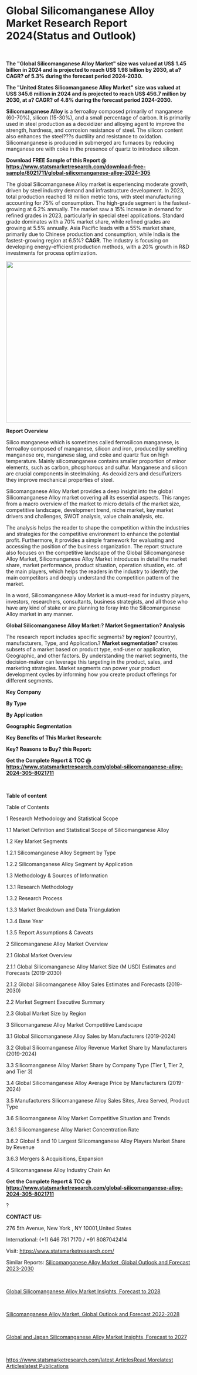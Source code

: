 <h1>Global Silicomanganese Alloy Market Research Report 2024(Status and Outlook)</h1><br/><p><strong>The "Global Silicomanganese Alloy Market" size was valued at US$ 1.45 billion in 2024 and is projected to reach US$ 1.98 billion by 2030, at a? <strong>CAGR</strong>? of 5.3% during the forecast period 2024-2030.</strong></p>
 
 
 
 <p><strong>The "United States Silicomanganese Alloy Market" size was valued at US$ 345.6 million in 2024 and is projected to reach US$ 456.7 million by 2030, at a? <strong>CAGR</strong>? of 4.8% during the forecast period 2024-2030.</strong></p>
 
 
 
 <p><strong>Silicomanganese Alloy</strong> is a ferroalloy composed primarily of manganese (60-70%), silicon (15-30%), and a small percentage of carbon. It is primarily used in steel production as a deoxidizer and alloying agent to improve the strength, hardness, and corrosion resistance of steel. The silicon content also enhances the steel???s ductility and resistance to oxidation. Silicomanganese is produced in submerged arc furnaces by reducing manganese ore with coke in the presence of quartz to introduce silicon.</p>
 
 
 
 <p><strong>Download FREE Sample of this Report @ <a href="https://www.statsmarketresearch.com/download-free-sample/8021711/global-silicomanganese-alloy-2024-305">https://www.statsmarketresearch.com/download-free-sample/8021711/global-silicomanganese-alloy-2024-305</a></strong></p>
 
 
 
 <p>The global Silicomanganese Alloy market is experiencing moderate growth, driven by steel industry demand and infrastructure development. In 2023, total production reached 18 million metric tons, with steel manufacturing accounting for 75% of consumption. The high-grade segment is the fastest-growing at 6.2% annually. The market saw a 15% increase in demand for refined grades in 2023, particularly in special steel applications. Standard grade dominates with a 70% market share, while refined grades are growing at 5.5% annually. Asia Pacific leads with a 55% market share, primarily due to Chinese production and consumption, while India is the fastest-growing region at 6.5%? <strong><strong>CAGR</strong></strong>. The industry is focusing on developing energy-efficient production methods, with a 20% growth in R&D investments for process optimization.</p>
 
 
 
 <p><img alt="" src="https://www.24marketreports.com/assets/report-images/SilicomanganeseAlloyMarket.png" style="height:439px; width:731px" /></p>
 
 
 
 <p><strong>Report Overview</strong></p>
 
 
 
 <p>Silico manganese which is sometimes called ferrosilicon manganese, is ferroalloy composed of manganese, silicon and iron, produced by smelting manganese ore, manganese slag, and coke and quartz flux on high temperature. Mainly silicomanganese contains smaller proportion of minor elements, such as carbon, phosphorous and sulfur. Manganese and silicon are crucial components in steelmaking. As deoxidizers and desulfurizers they improve mechanical properties of steel.</p>
 
 
 
 <p>Silicomanganese Alloy Market provides a deep insight into the global Silicomanganese Alloy market covering all its essential aspects. This ranges from a macro overview of the market to micro details of the market size, competitive landscape, development trend, niche market, key market drivers and challenges, SWOT analysis, value chain analysis, etc.</p>
 
 
 
 <p>The analysis helps the reader to shape the competition within the industries and strategies for the competitive environment to enhance the potential profit. Furthermore, it provides a simple framework for evaluating and accessing the position of the business organization. The report structure also focuses on the competitive landscape of the Global Silicomanganese Alloy Market, Silicomanganese Alloy Market introduces in detail the market share, market performance, product situation, operation situation, etc. of the main players, which helps the readers in the industry to identify the main competitors and deeply understand the competition pattern of the market.</p>
 
 
 
 <p>In a word, Silicomanganese Alloy Market is a must-read for industry players, investors, researchers, consultants, business strategists, and all those who have any kind of stake or are planning to foray into the Silicomanganese Alloy market in any manner.</p>
 
 
 
 <p><strong>Global Silicomanganese Alloy Market:? Market Segmentation? Analysis</strong></p>
 
 
 
 <p>The research report includes specific segments? <strong>by region</strong>? (country), manufacturers, Type, and Application.? <strong>Market segmentation</strong>? creates subsets of a market based on product type, end-user or application, Geographic, and other factors. By understanding the market segments, the decision-maker can leverage this targeting in the product, sales, and marketing strategies. Market segments can power your product development cycles by informing how you create product offerings for different segments.</p>
 
 
 
 <p><strong>Key Company</strong></p>
 
 
 
 <p><strong>By Type</strong></p>
 
 
 
 <p><strong><strong>By Application</strong></strong></p>
 
 
 
 <p><strong>Geographic Segmentation</strong></p>
 
 
 
 <p><strong>Key Benefits of This Market Research:</strong></p>
 
 
 
 <p><strong>Key? <strong>Reasons to Buy</strong>? this Report:</strong></p>
 
 
 
 <div><b>Get the Complete Report & TOC @ <a href="https://www.statsmarketresearch.com/global-silicomanganese-alloy-2024-305-8021711">https://www.statsmarketresearch.com/global-silicomanganese-alloy-2024-305-8021711</a></b></div>
 
 
 
 <p><br />
 
 <b>Table of content</b></p>
 
 
 
 <p>Table of Contents<br />
 
 1 Research Methodology and Statistical Scope<br />
 
 1.1 Market Definition and Statistical Scope of Silicomanganese Alloy<br />
 
 1.2 Key Market Segments<br />
 
 1.2.1 Silicomanganese Alloy Segment by Type<br />
 
 1.2.2 Silicomanganese Alloy Segment by Application<br />
 
 1.3 Methodology & Sources of Information<br />
 
 1.3.1 Research Methodology<br />
 
 1.3.2 Research Process<br />
 
 1.3.3 Market Breakdown and Data Triangulation<br />
 
 1.3.4 Base Year<br />
 
 1.3.5 Report Assumptions & Caveats<br />
 
 2 Silicomanganese Alloy Market Overview<br />
 
 2.1 Global Market Overview<br />
 
 2.1.1 Global Silicomanganese Alloy Market Size (M USD) Estimates and Forecasts (2019-2030)<br />
 
 2.1.2 Global Silicomanganese Alloy Sales Estimates and Forecasts (2019-2030)<br />
 
 2.2 Market Segment Executive Summary<br />
 
 2.3 Global Market Size by Region<br />
 
 3 Silicomanganese Alloy Market Competitive Landscape<br />
 
 3.1 Global Silicomanganese Alloy Sales by Manufacturers (2019-2024)<br />
 
 3.2 Global Silicomanganese Alloy Revenue Market Share by Manufacturers (2019-2024)<br />
 
 3.3 Silicomanganese Alloy Market Share by Company Type (Tier 1, Tier 2, and Tier 3)<br />
 
 3.4 Global Silicomanganese Alloy Average Price by Manufacturers (2019-2024)<br />
 
 3.5 Manufacturers Silicomanganese Alloy Sales Sites, Area Served, Product Type<br />
 
 3.6 Silicomanganese Alloy Market Competitive Situation and Trends<br />
 
 3.6.1 Silicomanganese Alloy Market Concentration Rate<br />
 
 3.6.2 Global 5 and 10 Largest Silicomanganese Alloy Players Market Share by Revenue<br />
 
 3.6.3 Mergers & Acquisitions, Expansion<br />
 
 4 Silicomanganese Alloy Industry Chain An</p>
 
 
 
 <div><b>Get the Complete Report & TOC @ <a href="https://www.statsmarketresearch.com/global-silicomanganese-alloy-2024-305-8021711">https://www.statsmarketresearch.com/global-silicomanganese-alloy-2024-305-8021711</a></b></div>
 
 
 
 <p>? </p>
 
 
 
 <p><b>CONTACT US:</b><br />
 
 276 5th Avenue, New York , NY 10001,United States<br />
 
 International: (+1) 646 781 7170 / +91 8087042414<br />
 
 Visit: <a href="https://www.statsmarketresearch.com/">https://www.statsmarketresearch.com/</a><br />
 
 Similar Reports: <a href="https://www.statsmarketresearch.com/global-silicomanganese-alloy-2024-305-8021711">Silicomanganese Alloy Market, Global Outlook and Forecast 2023-2030</a><br />
 
 <br />
 
 <a href="https://www.statsmarketresearch.com/global-silicomanganese-alloy-2024-305-8021711">Global Silicomanganese Alloy Market Insights, Forecast to 2028</a><br />
 
 <br />
 
 <a href="https://www.statsmarketresearch.com/global-silicomanganese-alloy-2024-305-8021711">Silicomanganese Alloy Market, Global Outlook and Forecast 2022-2028</a><br />
 
 <br />
 
 <a href="https://www.statsmarketresearch.com/global-silicomanganese-alloy-2024-305-8021711">Global and Japan Silicomanganese Alloy Market Insights, Forecast to 2027</a><br />
 
 <br />
 
 <a href="https://gyeongbokgung.com">https://www.statsmarketresearch.com/</a><a href="https://hallyeomaritime.com">latest Articles</a><a href="https://jingwansa.com">Read More</a><a href="https://nguoiviet.jp/">latest Articles</a><a href="https://www.intelmarketresearch.com/">latest Publications</a></p>